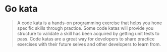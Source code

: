 # Go kata

> A code kata is a hands-on programming exercise that helps you hone specific skills through practice. Some code katas will provide you structure to validate a skill has been acquired by getting unit tests to pass. Code katas are a great way for developers to share practice exercises with their future selves and other developers to learn from.
